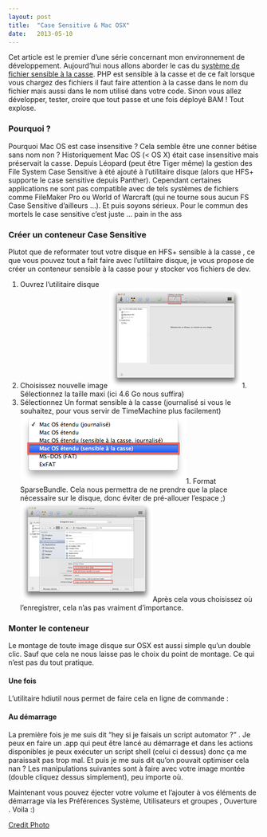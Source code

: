 ```yaml
---
layout:	post
title:	"Case Sensitive & Mac OSX"
date:	2013-05-10
---
```


  Cet article est le premier d’une série concernant mon environnement de développement. Aujourd’hui nous allons aborder le cas du [système de fichier sensible à la casse](http://fr.wikipedia.org/wiki/Sensibilit%C3%A9_%C3%A0_la_casse "Voir sur Wikipédia"). PHP est sensible à la casse et de ce fait lorsque vous chargez des fichiers il faut faire attention à la casse dans le nom du fichier mais aussi dans le nom utilisé dans votre code. Sinon vous allez développer, tester, croire que tout passe et une fois déployé BAM ! Tout explose.

### Pourquoi ?

Pourquoi Mac OS est case insensitive ? Cela semble être une conner bétise sans nom non ? Historiquement Mac OS (< OS X) était case insensitive mais préservait la casse. Depuis Léopard (peut être Tiger même) la gestion des File System Case Sensitive à été ajouté à l’utilitaire disque (alors que HFS+ supporte le case sensitive depuis Panther). Cependant certaines applications ne sont pas compatible avec de tels systèmes de fichiers comme FileMaker Pro ou World of Warcraft (qui ne tourne sous aucun FS Case Sensitive d’ailleurs …). Et puis soyons sérieux. Pour le commun des mortels le case sensitive c’est juste … pain in the ass

### Créer un conteneur Case Sensitive

Plutot que de reformater tout votre disque en HFS+ sensible à la casse , ce que vous pouvez tout a fait faire avec l’utilitaire disque, je vous propose de créer un conteneur sensible à la casse pour y stocker vos fichiers de dev.

1. Ouvrez l’utilitaire disque
2. Choisissez nouvelle image
![Utilitaire Disque - Nouvelle Image](/img/0*ICdOGR6FvWEQQj_Q.png)1. Sélectionnez la taille maxi (ici 4.6 Go nous suffira)
2. Sélectionnez Un format sensible à la casse (journalisé si vous le souhaitez, pour vous servir de TimeMachine plus facilement)
![File System Case Sensitive](/img/0*j3DwjfLuoNZj66k8.png)1. Format SparseBundle. Cela nous permettra de ne prendre que la place nécessaire sur le disque, donc éviter de pré-allouer l’espace ;)
![Les points à vérifier](/img/0*KqGNc3J4navmZUgx.png)Après cela vous choisissez où l’enregistrer, cela n’as pas vraiment d’importance.

### Monter le conteneur

Le montage de toute image disque sur OSX est aussi simple qu’un double clic. Sauf que cela ne nous laisse pas le choix du point de montage. Ce qui n’est pas du tout pratique.

#### Une fois

L’utilitaire hdiutil nous permet de faire cela en ligne de commande :

#### Au démarrage

La première fois je me suis dit “hey si je faisais un script automator ?” . Je peux en faire un .app qui peut être lancé au démarrage et dans les actions disponibles je peux exécuter un script shell (celui ci dessus) donc ça me paraissait pas trop mal. Et puis je me suis dit qu’on pouvait optimiser cela nan ? Les manipulations suivantes sont à faire avec votre image montée (double cliquez dessus simplement), peu importe où.

Maintenant vous pouvez éjecter votre volume et l’ajouter à vos éléments de démarrage via les Préférences Système, Utilisateurs et groupes , Ouverture . Voila :)

[Credit Photo](http://www.flickr.com/photos/35805601@N07/6946546976/)

  